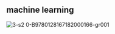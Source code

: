 ## machine learning 
![3-s2 0-B9780128167182000166-gr001](https://user-images.githubusercontent.com/100859586/216322269-fd5ef6ce-0bab-48d2-9086-69bd6bee2e72.jpg)

